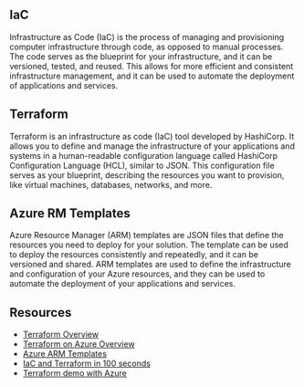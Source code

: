 ## IaC
Infrastructure as Code (IaC) is the process of managing and provisioning computer infrastructure through code, as opposed to manual processes. The code serves as the blueprint for your infrastructure, and it can be versioned, tested, and reused. This allows for more efficient and consistent infrastructure management, and it can be used to automate the deployment of applications and services.

## Terraform
Terraform is an infrastructure as code (IaC) tool developed by HashiCorp. It allows you to define and manage the infrastructure of your applications and systems in a human-readable configuration language called HashiCorp Configuration Language (HCL), similar to JSON. This configuration file serves as your blueprint, describing the resources you want to provision, like virtual machines, databases, networks, and more.

## Azure RM Templates
Azure Resource Manager (ARM) templates are JSON files that define the resources you need to deploy for your solution. The template can be used to deploy the resources consistently and repeatedly, and it can be versioned and shared. ARM templates are used to define the infrastructure and configuration of your Azure resources, and they can be used to automate the deployment of your applications and services.


## Resources
- [Terraform Overview](https://www.terraform.io/intro/index.html)
- [Terraform on Azure Overview](https://learn.microsoft.com/en-us/azure/developer/terraform/overview)
- [Azure ARM Templates](https://learn.microsoft.com/en-us/azure/azure-resource-manager/templates/overview)
- [IaC and Terraform in 100 seconds](https://www.youtube.com/watch?v=tomUWcQ0P3k)
- [Terraform demo with Azure](https://www.youtube.com/watch?v=OAWBHyNKrzw)